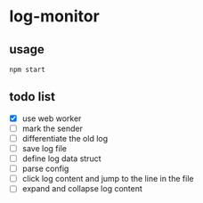 # log-monitor

## usage

`npm start`

## todo list

- [X] use web worker
- [ ] mark the sender
- [ ] differentiate the old log
- [ ] save log file
- [ ] define log data struct
- [ ] parse config
- [ ] click log content and jump to the line in the file
- [ ] expand and collapse log content